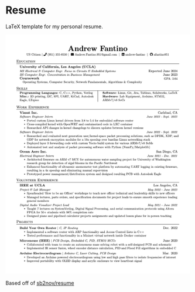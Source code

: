 # Resume
LaTeX template for my personal resume. 

![Resume Preview Page 1](resume-1.png)

Based off of [sb2nov/resume](https://github.com/sb2nov/resume/)
